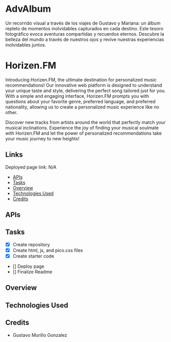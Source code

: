 # AdvAlbum
Un recorrido visual a través de los viajes de Gustavo y Mariana: un álbum repleto de momentos inolvidables capturados en cada destino. Este tesoro fotográfico evoca aventuras compartidas y recuerdos eternos. Descubre la belleza del mundo a través de nuestros ojos y revive nuestras experiencias inolvidables juntos.
# Horizen.FM
Introducing Horizen.FM, the ultimate destination for personalized music recommendations! Our innovative web platform is designed to understand your unique taste and style, delivering the perfect song tailored just for you. With a simple and engaging interface, Horizen.FM prompts you with questions about your favorite genre, preferred language, and preferred nationality, allowing us to create a personalized music experience like no other.

Discover new tracks from artists around the world that perfectly match your musical inclinations. Experience the joy of finding your musical soulmate with Horizen.FM and let the power of personalized recommendations take your music journey to new heights!

## Links
Deployed page link:
N/A

- [APIs](#apis)
- [Tasks](#tasks)
- [Overview](#overview)
- [Technologies Used](#technologies-used)
- [Credits](#credits)

## APIs



## Tasks
- [x] Create repository
- [x] Create html, js, and pico.css files
- [x] Create starter code
- [] Deploy page
- [] Finalize Readme


## Overview


## Technologies Used


## Credits
- Gustavo Murillo Gonzalez
